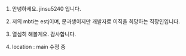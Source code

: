 1. 안녕하세요. jinsu5240 입니다. 

2. 저의 mbti는 estj이며, 문과생이지만 개발자로 이직을 희망하는 직장인입니다. 

3. 열심히 해볼게요. 감사합니다. 

4. location : main 수정 중


